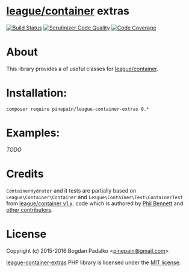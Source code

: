 # [league/container](https://github.com/thephpleague/container) extras

[![Build Status](https://travis-ci.org/pinepain/league-container-extras.svg)](https://travis-ci.org/pinepain/league-container-extras)
[![Scrutinizer Code Quality](https://scrutinizer-ci.com/g/pinepain/league-container-extras/badges/quality-score.png)](https://scrutinizer-ci.com/g/pinepain/league-container-extras)
[![Code Coverage](https://scrutinizer-ci.com/g/pinepain/league-container-extras/badges/coverage.png)](https://scrutinizer-ci.com/g/pinepain/league-container-extras)

# About

This library provides a of useful classes for [league/container](https://github.com/thephpleague/container).


# Installation:

`composer require pinepain/league-container-extras 0.*`

# Examples:

*TODO*

# Credits

`ContainerHydrator` and it tests are partially based on `League\Container\Container` and `League\Container\Test\ContainerTest`
from [league/container v1.x](https://github.com/thephpleague/container/tree/1.x).
code which is authored by [Phil Bennett](https://github.com/philipobenito)
and [other contributors](https://github.com/thephpleague/container/contributors).

# License

Copyright (c) 2015-2016 Bogdan Padalko &lt;pinepain@gmail.com&gt;

[league-container-extras](https://github.com/pinepain/league-container-extras) PHP library is licensed under the [MIT license](http://opensource.org/licenses/MIT).
